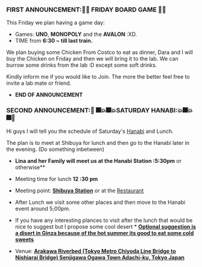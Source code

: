 ### FIRST ANNOUNCEMENT::game_die::game_die: FRIDAY BOARD GAME :game_die::game_die:

This Friday we plan having a game day: 
* Games: **UNO**, **MONOPOLY** and the **AVALON** :XD. 
* TIME from **6:30 ~ till last train.**

We plan buying some Chicken From Costco to eat as dinner, Dara and I will buy the Chicken on Friday and then we will bring it to the lab. We can burrow some drinks from the lab :D except some soft drinks. 

Kindly inform me if you would like to Join. The more the better feel free to invite a lab mate or friend. 
* **END OF ANNOUNCEMENT**



### SECOND ANNOUNCEMENT::tada: :fireworks::boom::fireworks::boom:SATURDAY HANABI::boom::fireworks::boom::fireworks::tada:
Hi guys I will tell you the schedule of Saturday's [Hanabi](http://adachikanko.net/en/event/39thhanabi) and Lunch. 

The plan is to meet at Shibuya for lunch and then go to the Hanabi later in the evening. (Do something inbetween)
* **Lina and her Family will meet us at the Hanabi Station :5:30pm** or otherwise** 

* Meeting time for lunch **12 :30 pm** 
* Meeting point: **[Shibuya Station](https://goo.gl/maps/msb6HFRduCt)**  or at the [Restaurant](http://www.mkrestaurants.co.jp/shop/ "MK Restaurant Shabushabu Menu")
* After Lunch we visit some other places and then move to the Hanabi event around 5;00pm. 
* If you have any interesting plances to visit after the lunch that would be nice to suggest but I propose some cool desert * **[Optional suggestion is a disert in Ginza because of the hot summer its good to eat some cold sweets](http://salon.adametrope.com/img/salon2016/pdf/ginza_sabou_menu_001.pdf)**
* Venue: **[Arakawa Riverbed (Tokyo Metro Chiyoda Line Bridge to Nishiarai Bridge) Senjigawa Ogawa Town  Adachi-ku, Tokyo Japan](http://adachikanko.net/en/event/39thhanabi)**

